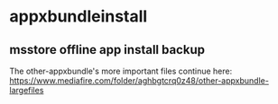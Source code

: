 # appxbundleinstall
msstore offline app install backup
-----------------------------------
The other-appxbundle's more important files continue here: https://www.mediafire.com/folder/aghbgtcrq0z48/other-appxbundle-largefiles
